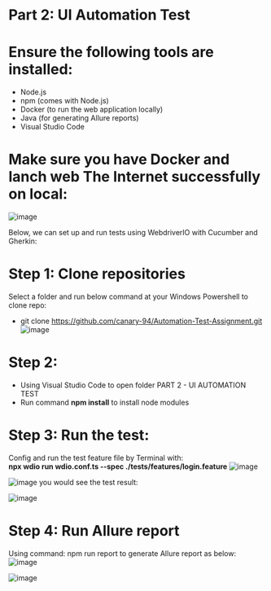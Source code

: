 # Part 2: UI Automation Test
# Ensure the following tools are installed:
+ Node.js 
+ npm (comes with Node.js)
+ Docker (to run the web application locally)
+ Java (for generating Allure reports)
+ Visual Studio Code
# Make sure you have Docker and lanch web The Internet successfully on local:
![image](https://github.com/user-attachments/assets/4a716431-db9f-48fa-9715-fe13a3983f29)

Below, we can set up and run tests using WebdriverIO with Cucumber and Gherkin:

# Step 1: Clone repositories
Select a folder and run below command at your Windows Powershell to clone repo:
+ git clone https://github.com/canary-94/Automation-Test-Assignment.git
  ![image](https://github.com/user-attachments/assets/6f090588-9e0a-4605-bec5-fb75a078e300)

# Step 2: 
+ Using Visual Studio Code to open folder PART 2 - UI AUTOMATION TEST
+ Run command **npm install** to install node modules

# Step 3: Run the test:
Config and run the test feature file by Terminal with:  
**npx wdio run wdio.conf.ts --spec ./tests/features/login.feature**
![image](https://github.com/user-attachments/assets/6fe6dde2-3b9e-4784-97d3-294c4d19fc89)

![image](https://github.com/user-attachments/assets/11e4eae7-5593-450d-90ae-2fdf44d60578)
you would see the test result:

![image](https://github.com/user-attachments/assets/6805f96a-415b-4c00-8d8f-4bbefbdc1681)

# Step 4: Run Allure report 
Using command: npm run report to generate Allure report as below:
![image](https://github.com/user-attachments/assets/492b881f-c54a-4554-baf7-cc9eed7012fe)

![image](https://github.com/user-attachments/assets/49fa27c1-9129-4376-bfb9-62cd5ab8fe0e)

